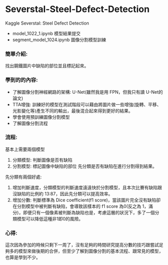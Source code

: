 # Severstal-Steel-Defect-Detection
Kaggle Severstal: Steel Defect Detection

- model_1022_1.ipynb 模型結果提交 
- segment_model_1024.ipynb 圖像分割模型訓練


### 簡單介紹:
找出鋼鐵圖片中缺陷的部位並且標記起來。  



### 學到的的內容:
- 了解圖像分割神經網路的架構: U-Net(雖然我是用 FPN，但我只有讀 U-Net的論文)
- TTA增強: 訓練好的模型在測試階段可以藉由將圖片做一些增強(旋轉、平移、光影變化等)產生不同的輸出，最後混合起來得到更好的結果。
- 學會使用預訓練圖像分割模型
- 了解圖像分割流程

### 流程: 

基本上需要兩個模型
1. 分類模型: 判斷圖像是否有缺陷
2. 分割模型: 標記圖像中缺陷的部位
先分類是否有缺陷在進行分割得到結果。

先分類有兩個好處:
1. 增加判斷速度，分類模型的判斷速度遠遠快於分割模型，且本次比賽有缺陷跟沒缺陷的比例約 13:87，因此先分類可以提高效率。
2. 增加分數: 判斷標準為 Dice coefficient(f1 score)，當該圖片完全沒有缺陷卻在分割模型中被判斷有缺陷，會導致該樣本的 f1 score 為0(反之為 1，滿分)，即便只有一個像素被判斷為缺陷也是，考慮這層的狀況下，多了一個分類模型可以降低這種非1即0的風險。

### 心得: 
這次因為參加的時候只剩下一周了，沒有足夠的時間研究提高分數的技巧跟嘗試足夠多的模型來做後期的合併，但至少了解到圖像分割的基本流程、跟常見的模型，也算是學到不少。
